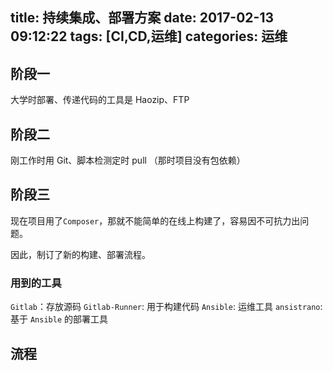 title: 持续集成、部署方案
date: 2017-02-13 09:12:22
tags: [CI,CD,运维]
categories: 运维
---

## 阶段一
大学时部署、传递代码的工具是 Haozip、FTP

## 阶段二
刚工作时用 Git、脚本检测定时 pull （那时项目没有包依赖）

## 阶段三
现在项目用了`Composer`，那就不能简单的在线上构建了，容易因不可抗力出问题。

因此，制订了新的构建、部署流程。

### 用到的工具

`Gitlab`：存放源码
`Gitlab-Runner`: 用于构建代码
`Ansible`: 运维工具
`ansistrano`: 基于 `Ansible` 的部署工具

## 流程